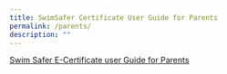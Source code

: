 ```yaml
---
title: SwimSafer Certificate User Guide for Parents
permalink: /parents/
description: ""
---
```

[Swim Safer E-Certificate user Guide for Parents](/files/Swim-Safer-E-Certificate-User-Guide-For-Parents_com.pdf)